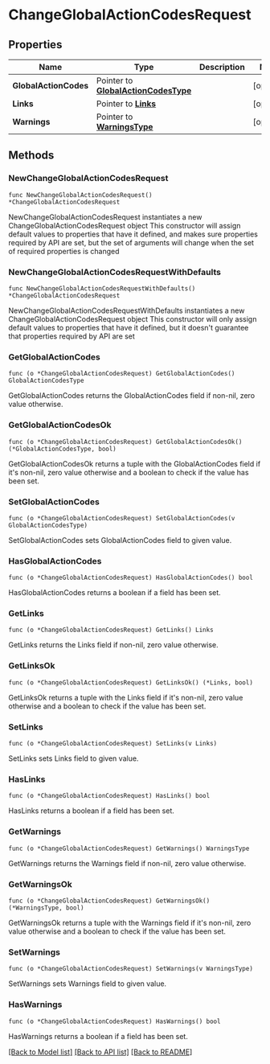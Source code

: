 # ChangeGlobalActionCodesRequest

## Properties

Name | Type | Description | Notes
------------ | ------------- | ------------- | -------------
**GlobalActionCodes** | Pointer to [**GlobalActionCodesType**](GlobalActionCodesType.md) |  | [optional] 
**Links** | Pointer to [**Links**](Links.md) |  | [optional] 
**Warnings** | Pointer to [**WarningsType**](WarningsType.md) |  | [optional] 

## Methods

### NewChangeGlobalActionCodesRequest

`func NewChangeGlobalActionCodesRequest() *ChangeGlobalActionCodesRequest`

NewChangeGlobalActionCodesRequest instantiates a new ChangeGlobalActionCodesRequest object
This constructor will assign default values to properties that have it defined,
and makes sure properties required by API are set, but the set of arguments
will change when the set of required properties is changed

### NewChangeGlobalActionCodesRequestWithDefaults

`func NewChangeGlobalActionCodesRequestWithDefaults() *ChangeGlobalActionCodesRequest`

NewChangeGlobalActionCodesRequestWithDefaults instantiates a new ChangeGlobalActionCodesRequest object
This constructor will only assign default values to properties that have it defined,
but it doesn't guarantee that properties required by API are set

### GetGlobalActionCodes

`func (o *ChangeGlobalActionCodesRequest) GetGlobalActionCodes() GlobalActionCodesType`

GetGlobalActionCodes returns the GlobalActionCodes field if non-nil, zero value otherwise.

### GetGlobalActionCodesOk

`func (o *ChangeGlobalActionCodesRequest) GetGlobalActionCodesOk() (*GlobalActionCodesType, bool)`

GetGlobalActionCodesOk returns a tuple with the GlobalActionCodes field if it's non-nil, zero value otherwise
and a boolean to check if the value has been set.

### SetGlobalActionCodes

`func (o *ChangeGlobalActionCodesRequest) SetGlobalActionCodes(v GlobalActionCodesType)`

SetGlobalActionCodes sets GlobalActionCodes field to given value.

### HasGlobalActionCodes

`func (o *ChangeGlobalActionCodesRequest) HasGlobalActionCodes() bool`

HasGlobalActionCodes returns a boolean if a field has been set.

### GetLinks

`func (o *ChangeGlobalActionCodesRequest) GetLinks() Links`

GetLinks returns the Links field if non-nil, zero value otherwise.

### GetLinksOk

`func (o *ChangeGlobalActionCodesRequest) GetLinksOk() (*Links, bool)`

GetLinksOk returns a tuple with the Links field if it's non-nil, zero value otherwise
and a boolean to check if the value has been set.

### SetLinks

`func (o *ChangeGlobalActionCodesRequest) SetLinks(v Links)`

SetLinks sets Links field to given value.

### HasLinks

`func (o *ChangeGlobalActionCodesRequest) HasLinks() bool`

HasLinks returns a boolean if a field has been set.

### GetWarnings

`func (o *ChangeGlobalActionCodesRequest) GetWarnings() WarningsType`

GetWarnings returns the Warnings field if non-nil, zero value otherwise.

### GetWarningsOk

`func (o *ChangeGlobalActionCodesRequest) GetWarningsOk() (*WarningsType, bool)`

GetWarningsOk returns a tuple with the Warnings field if it's non-nil, zero value otherwise
and a boolean to check if the value has been set.

### SetWarnings

`func (o *ChangeGlobalActionCodesRequest) SetWarnings(v WarningsType)`

SetWarnings sets Warnings field to given value.

### HasWarnings

`func (o *ChangeGlobalActionCodesRequest) HasWarnings() bool`

HasWarnings returns a boolean if a field has been set.


[[Back to Model list]](../README.md#documentation-for-models) [[Back to API list]](../README.md#documentation-for-api-endpoints) [[Back to README]](../README.md)


